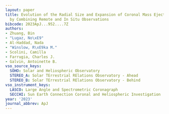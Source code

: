 ```yaml
---
layout: paper
title: Evolution of the Radial Size and Expansion of Coronal Mass Ejections Investigated
  by Combining Remote and In Situ Observations
bibcode: 2023ApJ...952....7Z
authors:
- Zhuang, Bin
- "Lugaz, No\xE9"
- Al-Haddad, Nada
- "Winslow, R\xE9ka M."
- Scolini, Camilla
- Farrugia, Charles J.
- Galvin, Antoinette B.
vso_source_keys:
  SOHO: Solar and Heliospheric Observatory
  STEREO_A: Solar TErrestrial RElations Observatory - Ahead
  STEREO_B: Solar TErrestrial RElations Observatory - Behind
vso_instrument_keys:
  LASCO: Large Angle and Spectrometric Coronagraph
  SECCHI: Sun Earth Connection Coronal and Heliospheric Investigation
year: '2023'
journal_abbrev: ApJ
---
```

